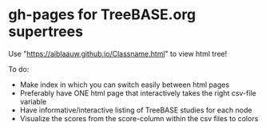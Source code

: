 # gh-pages for TreeBASE.org supertrees

Use "https://aiblaauw.github.io/Classname.html" to view html tree!

To do:

- Make index in which you can switch easily between html pages
- Preferably have ONE html page that interactively takes the right csv-file variable
- Have informative/interactive listing of TreeBASE studies for each node
- Visualize the scores from the score-column within the csv files to colors
